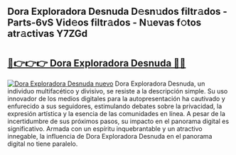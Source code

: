 ## Dora Exploradora Desnuda D𝚎sn𝚞dos filtr𝚊dos - Parts-6vS Vid𝚎os filtr𝚊dos - N𝚞evas f𝚘tos atr𝚊ctivas Y7ZGd

# <h2><a href="http://mbayie.tromn.icu/?c=Dora+Exploradora+Desnuda">🔗👉👉👉 Dora Exploradora Desnuda 🔗🔗</a></h2>

[![Dora Exploradora Desnuda nuevo](https://i.imgur.com/pEAQMta.gif)](http://mbayie.tromn.icu/?c=Dora+Exploradora+Desnuda)
Dora Exploradora Desnuda, un individuo multifacético y divisivo, se resiste a la descripción simple. Su uso innovador de los medios digitales para la autopresentación ha cautivado y enfurecido a sus seguidores, estimulando debates sobre la privacidad, la expresión artística y la esencia de las comunidades en línea. A pesar de la incertidumbre de sus próximos pasos, su impacto en el panorama digital es significativo. Armada con un espíritu inquebrantable y un atractivo innegable, la influencia de Dora Exploradora Desnuda en el panorama digital no tiene paralelo.
